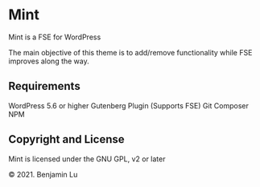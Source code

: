 # Mint
Mint is a FSE for WordPress

The main objective of this theme is to add/remove functionality while FSE improves along the way.

## Requirements
WordPress 5.6 or higher
Gutenberg Plugin (Supports FSE)
Git
Composer
NPM

## Copyright and License
Mint is licensed under the GNU GPL, v2 or later

© 2021. Benjamin Lu
